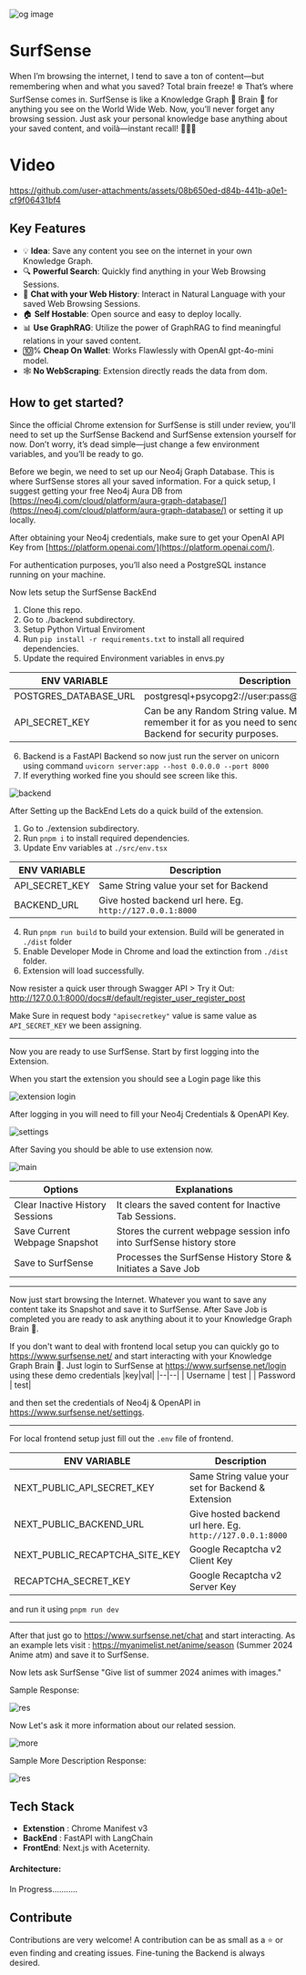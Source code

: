 ![og image](https://surfsense.net/og-image.png)

# SurfSense

When I’m browsing the internet, I tend to save a ton of content—but remembering when and what you saved? Total brain freeze! ❄️ That’s where SurfSense comes in. SurfSense is like a Knowledge Graph 🧠 Brain 🧠 for anything you see on the World Wide Web. Now, you’ll never forget any browsing session. Just ask your personal knowledge base anything about your saved content, and voilà—instant recall! 🧑‍💻🌐

# Video


https://github.com/user-attachments/assets/08b650ed-d84b-441b-a0e1-cf9f06431bf4



## Key Features

- 💡 **Idea**: Save any content you see on the internet in your own Knowledge Graph.
- 🔍 **Powerful Search**: Quickly find anything in your Web Browsing Sessions.
- 💬 **Chat with your Web History**: Interact in Natural Language with your saved Web Browsing Sessions.
- 🏠 **Self Hostable**: Open source and easy to deploy locally.
- 📊 **Use GraphRAG**: Utilize the power of GraphRAG to find meaningful relations in your saved content.
- 🔟% **Cheap On Wallet**: Works Flawlessly with OpenAI gpt-4o-mini model.
- 🕸️ **No WebScraping**: Extension directly reads the data from dom.

## How to get started?

Since the official Chrome extension for SurfSense is still under review, you'll need to set up the SurfSense Backend and SurfSense extension yourself for now. Don’t worry, it’s dead simple—just change a few environment variables, and you’ll be ready to go.

Before we begin, we need to set up our Neo4j Graph Database. This is where SurfSense stores all your saved information. For a quick setup, I suggest getting your free Neo4j Aura DB from [https://neo4j.com/cloud/platform/aura-graph-database/](https://neo4j.com/cloud/platform/aura-graph-database/) or setting it up locally.

After obtaining your Neo4j credentials, make sure to get your OpenAI API Key from [https://platform.openai.com/](https://platform.openai.com/).

For authentication purposes, you’ll also need a PostgreSQL instance running on your machine.

Now lets setup the SurfSense BackEnd
1. Clone this repo.
2. Go to ./backend subdirectory.
3. Setup Python Virtual Enviroment
4. Run `pip install -r requirements.txt` to install all required dependencies.
5. Update the required Environment variables in envs.py
 
|ENV VARIABLE|Description  |
|--|--|
| POSTGRES_DATABASE_URL | postgresql+psycopg2://user:pass@host:5432/database|
| API_SECRET_KEY | Can be any Random String value. Make Sure to remember it for as you need to send it in request to Backend for security purposes.|


6. Backend is a FastAPI Backend so now just run the server on unicorn using command `uvicorn server:app --host 0.0.0.0 --port 8000`
7. If everything worked fine you should see screen like this.

![backend](https://i.ibb.co/542Vhqw/backendrunning.png)

After Setting up the BackEnd Lets do a quick build of the extension.

1. Go to ./extension subdirectory.
2. Run `pnpm i` to install required dependencies.
3. Update Env variables at `./src/env.tsx`

|ENV VARIABLE|Description  |
|--|--|
| API_SECRET_KEY | Same String value your set for Backend |
| BACKEND_URL | Give hosted backend url here. Eg. `http://127.0.0.1:8000`|

4. Run `pnpm run build` to build your extension. Build will be generated in `./dist` folder
5. Enable Developer Mode in Chrome and load the extinction from `./dist` folder.
6. Extension will load successfully.

Now resister a quick user through Swagger API > Try it Out: http://127.0.0.1:8000/docs#/default/register_user_register_post

Make Sure in request body `"apisecretkey"` value is same value as `API_SECRET_KEY` we been assigning.

---

Now you are ready to use SurfSense. Start by first logging into the Extension.

When you start the extension you should see a Login page like this

![extension login](https://i.ibb.co/qkkR5Lt/extlogin.png)



After logging in you will need to fill your Neo4j Credentials & OpenAPI Key.

![settings](https://i.ibb.co/j5PT171/extreqvalues.png)



After Saving you should be able to use extension now.

![main](https://i.ibb.co/pvHCDSb/extmain.png)

|Options|Explanations|
|--|--|
| Clear Inactive History Sessions | It clears the saved content for Inactive Tab Sessions.  |
| Save Current Webpage Snapshot | Stores the current webpage session info into SurfSense history store|
| Save to SurfSense | Processes the SurfSense History Store & Initiates a Save Job |

---
Now just start browsing the Internet. Whatever you want to save any content take its Snapshot and save it to SurfSense. After Save Job is completed you are ready to ask anything about it to your Knowledge Graph Brain 🧠.

If you don't want to deal with frontend local setup you can quickly go to https://www.surfsense.net/ and start interacting with your Knowledge Graph Brain 🧠.
Just login to SurfSense at https://www.surfsense.net/login using these demo credentials
|key|val|
|--|--|
| Username | test  |
| Password | test|

and then set the credentials of Neo4j & OpenAPI in https://www.surfsense.net/settings.

---

For local frontend setup just fill out the `.env` file of frontend.

|ENV VARIABLE|Description  |
|--|--|
| NEXT_PUBLIC_API_SECRET_KEY | Same String value your set for Backend & Extension |
| NEXT_PUBLIC_BACKEND_URL | Give hosted backend url here. Eg. `http://127.0.0.1:8000`|
| NEXT_PUBLIC_RECAPTCHA_SITE_KEY | Google Recaptcha v2 Client Key |
| RECAPTCHA_SECRET_KEY | Google Recaptcha v2 Server Key|

and run it using `pnpm run dev`

---

After that just go to https://www.surfsense.net/chat and start interacting.
As an example lets visit : https://myanimelist.net/anime/season (Summer 2024 Anime atm) and save it to SurfSense.

Now lets ask SurfSense "Give list of summer 2024 animes with images."

Sample Response:

![res](https://i.ibb.co/k23FHzs/frontres.png)

Now Let's ask it more information about our related session.

![more](https://i.ibb.co/PWzM97G/front-more-info.png)

Sample More Description Response:

![res](https://i.ibb.co/cYtWJbB/more-info-out.png)

  

##  Tech Stack

 - **Extenstion** : Chrome Manifest v3
 - **BackEnd** : FastAPI with LangChain
 - **FrontEnd**: Next.js with Aceternity.

#### Architecture:
In Progress...........



## Contribute 

Contributions are very welcome! A contribution can be as small as a ⭐ or even finding and creating issues.
Fine-tuning the Backend is always desired.

